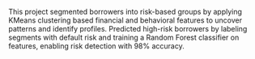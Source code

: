 This project segmented borrowers into risk-based groups by applying KMeans clustering based financial and behavioral features to uncover patterns and identify profiles.
Predicted high-risk borrowers by labeling segments with  default risk and training a Random Forest classifier on features, enabling risk detection with 98% accuracy.
